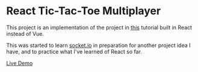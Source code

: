 # React Tic-Tac-Toe Multiplayer

This project is an implementation of the project in [this](https://dev.to/nilmadhabmondal/build-multiplayer-realtime-tic-tac-toe-game-with-socketio-and-vue-5clp) tutorial built in React instead of Vue. 

This was started to learn [socket.io](https://github.com/socketio/socket.io) in preparation for another project idea I have, and to practice what I've learned of React so far.

[Live Demo](https://ornellasd.github.io/react-tic-tac-toe-multiplayer/)
